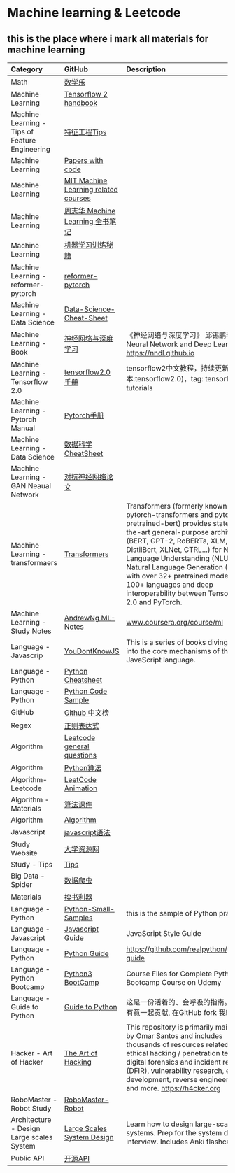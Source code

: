 # Machine learning & Leetcode
## this is the place where i mark all materials for machine learning
<head> 
    <script defer src="https://use.fontawesome.com/releases/v5.0.13/js/all.js"></script> 
    <script defer src="https://use.fontawesome.com/releases/v5.0.13/js/v4-shims.js"></script> 
</head> 
<link rel="stylesheet" href="https://use.fontawesome.com/releases/v5.0.13/css/all.css">


|    Category    |    GitHub      |Description|    Status|
|:--------       |  :----------   |  :-----------|  :-----------|
|Math|[数学乐](https://www.shuxuele.com/calculus/integration-introduction.html)||
|Machine Learning  |[Tensorflow 2 handbook](https://github.com/robin521111/MachineLearning_notes.git)  ||
|Machine Learning - Tips of Feature Engineering|[特征工程Tips](https://github.com/Pysamlam/Tips-of-Feature-engineering)||
|Machine Learning|[Papers with code](https://github.com/zziz/pwc)||
|Machine Learning |[MIT Machine Learning related courses](https://github.com/lexfridman/mit-deep-learning)||
|Machine Learning|[周志华 Machine Learning 全书笔记](https://github.com/Vay-keen/Machine-learning-learning-notes)||
|Machine Learning|[机器学习训练秘籍](https://deeplearning-ai.github.io/machine-learning-yearning-cn/docs/ch01/)||
|Machine Learning - reformer-pytorch|[reformer-pytorch](https://github.com/lucidrains/reformer-pytorch)||
|Machine Learning - Data Science|[Data-Science-Cheat-Sheet](https://github.com/abhat222/Data-Science--Cheat-Sheet/blob/master/Python/Python_cheatsheet.pdf)||
|Machine Learning - Book |[神经网络与深度学习](https://github.com/nndl/nndl.github.io)|《神经网络与深度学习》 邱锡鹏著 Neural Network and Deep Learning https://nndl.github.io|
|Machine Learning - Tensorflow 2.0|[tensorflow2.0 手册 ](https://github.com/czy36mengfei/tensorflow2_tutorials_chinese)|tensorflow2中文教程，持续更新(当前版本:tensorflow2.0)，tag: tensorflow 2.0 tutorials|
|Machine Learning - Pytorch Manual |[Pytorch手册](https://github.com/zergtant/pytorch-handbook)||
|Machine Learning - Data Science|[数据科学CheatSheet](https://github.com/abhat222/Data-Science--Cheat-Sheet)||
|Machine Learning - GAN Neaual Network|[对抗神经网络论文](https://github.com/hindupuravinash/the-gan-zoo)||
|Machine Learning - transformaers|[Transformers](https://github.com/huggingface/transformers)|Transformers (formerly known as pytorch-transformers and pytorch-pretrained-bert) provides state-of-the-art general-purpose architectures (BERT, GPT-2, RoBERTa, XLM, DistilBert, XLNet, CTRL...) for Natural Language Understanding (NLU) and Natural Language Generation (NLG) with over 32+ pretrained models in 100+ languages and deep interoperability between TensorFlow 2.0 and PyTorch.|
|Machine Learning - Study Notes|[AndrewNg ML-Notes](https://github.com/fengdu78/Coursera-ML-AndrewNg-Notes)|www.coursera.org/course/ml |
|Language - Javascrip|[YouDontKnowJS](https://github.com/getify/You-Dont-Know-JS)|This is a series of books diving deep into the core mechanisms of the JavaScript language.|
|Language - Python|[Python Cheatsheet](https://github.com/gto76/python-cheatsheet)||
|Language - Python|[Python Code Sample](https://github.com/geekcomputers/Python)||
|GitHub |[Github 中文榜](https://github.com/kon9chunkit/GitHub-Chinese-Top-Charts)||
|Regex|[正则表达式](https://github.com/ziishaned/learn-regex)||
|Algorithm |[Leetcode general questions](https://github.com/CyC2018/CS-Notes/blob/master/notes/Leetcode%20%E9%A2%98%E8%A7%A3%20-%20%E7%9B%AE%E5%BD%95.md)||
|Algorithm|[Python算法](https://github.com/Jack-Lee-Hiter/AlgorithmsByPython)||
|Algorithm-Leetcode|[LeetCode Animation](https://github.com/MisterBooo/LeetCodeAnimation)||
|Algorithm - Materials|[算法课件](https://github.com/hzwer/shareOI)||
|Algorithm|[Algorithm](https://github.com/labuladong/fucking-algorithm)||
|Javascript|[javascript语法](https://github.com/ryanmcdermott/clean-code-javascript)||
|Study Website|[大学资源网](http://www.dxzy163.com/)||
|Study - Tips|[Tips](https://github.com/hackerschoice/thc-tips-tricks-hacks-cheat-sheet#ais-anchor)||
|Big Data - Spider|[数据爬虫](https://github.com/shengqiangzhang/examples-of-web-crawlers)||
|Materials | [搜书利器](https://www.jiumodiary.com/)||
|Language - Python| [Python-Small-Samples](https://github.com/jackzhenguo/python-small-examples)|this is the sample of Python practise|
|Language - Javascript|[Javascript Guide](https://github.com/airbnb/javascript)|JavaScript Style Guide||
|Language - Python|[Python Guide](https://docs.python-guide.org/)|https://github.com/realpython/python-guide||
|Language - Python Bootcamp|[Python3 BootCamp](https://github.com/Pierian-Data/Complete-Python-3-Bootcamp)|Course Files for Complete Python 3 Bootcamp Course on Udemy||
|Language - Guide to Python|[Guide to Python](https://pythonguidecn.readthedocs.io/zh/latest/)|这是一份活着的、会呼吸的指南。 如果您有意一起贡献, 在GitHub fork 我!||
|Hacker - Art of Hacker|[The Art of Hacking](https://github.com/The-Art-of-Hacking/h4cker)|This repository is primarily maintained by Omar Santos and includes thousands of resources related to ethical hacking / penetration testing, digital forensics and incident response (DFIR), vulnerability research, exploit development, reverse engineering, and more. https://h4cker.org||
|RoboMaster - Robot Study|[RoboMaster-Robot](https://v.youku.com/v_show/id_XNDUzMjYwMDQ2OA==.html?spm=a2hbt.13141534.1_2.d1_2)||
|Architecture - Design Large scales System|[Large Scales System Design](https://github.com/donnemartin/system-design-primer)|Learn how to design large-scale systems. Prep for the system design interview. Includes Anki flashcards.||
|Public API|[开源API](https://github.com/public-apis/public-apis)||
